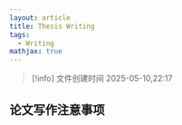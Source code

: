 ```yaml
---
layout: article
title: Thesis Writing
tags:
  - Writing
mathjax: true
---
```

> [!info] 文件创建时间
> 2025-05-10,22:17

## 论文写作注意事项

